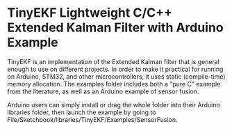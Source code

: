 # TinyEKF Lightweight C/C++ Extended Kalman Filter with Arduino Example

TinyEKF is an implementation of the Extended Kalman filter that is general enough to use on different projects.  In order to make it practical for running on Arduino, STM32, and other microcontrollers, it uses static (compile-time) memory allocation.  The examples folder includes both a "pure C" example from the literature, as well as an Arduino example of sensor fusion.

Arduino users can simply install or drag the whole folder into their Arduino libraries folder, then launch the example by going to File/Sketchbook/libraries/TinyEKF/Examples/SensorFusion.  
